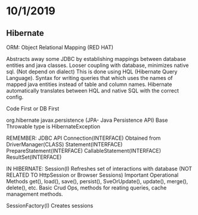 # 10/1/2019

## Hibernate

ORM: Object Relational Mapping (RED HAT)

Abstracts away some JDBC by establishing mappings between database entities and java classes.
Looser coupling with database, minimizes native sql. (Not depend on dialect)
This is done using HQL (Hibernate Query Language).
Syntax for writing queries that which uses the names of mapped java entities instead of table and column names.
Hibernate automatically translates between HQL and native SQL with the correct config.

Code First or DB First

org.hibernate
javax.persistence (JPA- Java Persistence API)
Base Throwable type is HibernateException

REMEMBER:
JDBC API
Connection(INTERFACE)
    Obtained from DriverManager(CLASS)
Statement(INTERFACE)
PrepareStatement(INTERFACE)
CallableStatement(INTERFACE)
ResultSet(INTERFACE)

IN HIBERNATE:
Session(I)
    Refreshes set of interactions with database
    (NOT RELATED TO HttpSession or Browser Sessions)
Important Operational Methods
get(), load(), save(), persist(), SveOrUpdate(), update(), merge(), delete(), etc.
Basic Crud Ops, methods for reating queries, cache management methods.

SessionFactory(I)
Creates sessions
